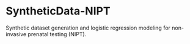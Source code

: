 # SyntheticData-NIPT
Synthetic dataset generation and logistic regression modeling for non-invasive prenatal testing (NIPT).
